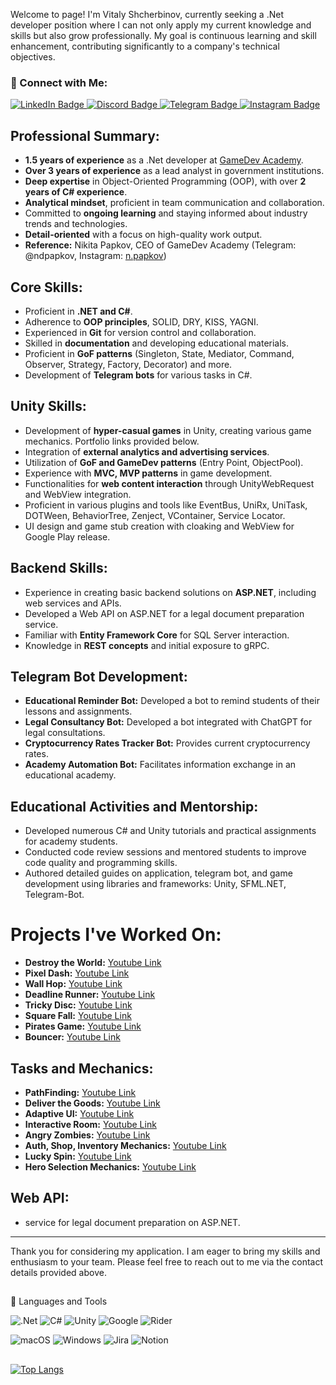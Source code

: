 Welcome to page! I'm Vitaly Shcherbinov, currently seeking a .Net developer position where I can not only apply my current knowledge and skills but also grow professionally. My goal is continuous learning and skill enhancement, contributing significantly to a company's technical objectives.


### :speech_balloon: Connect with Me:
 <div id="badges">
  <a href="https://www.linkedin.com/in/shcherbinovv/">
    <img src="https://img.shields.io/badge/LinkedIn-blue?style=for-the-badge&logo=linkedin&logoColor=white" alt="LinkedIn Badge"/>
  </a>
  
  <a>
    <a href="https://discordapp.com/users/Vitaly86#1811">
    <img src="https://img.shields.io/badge/%3CDiscord%3E-%237289DA.svg?style=for-the-badge&logo=discord&logoColor=white" alt="Discord Badge"/>
  </a>
  
  <a>
    <a href="https://t.me/Vshcherbinov">
    <img src="https://img.shields.io/badge/Telegram-2CA5E0?style=for-the-badge&logo=telegram&logoColor=white" alt="Telegram Badge"/>
  </a>
  
  <a>
    <a href="https://www.instagram.com/vshcherbinov_/">
    <img src="https://img.shields.io/badge/Instagram-%23E4405F.svg?style=for-the-badge&logo=Instagram&logoColor=white" alt="Instagram Badge"/>
  </a>
</div>
    

## Professional Summary:

- **1.5 years of experience** as a .Net developer at [GameDev Academy](https://gamedev-academy.com).
- **Over 3 years of experience** as a lead analyst in government institutions.
- **Deep expertise** in Object-Oriented Programming (OOP), with over **2 years of C# experience**.
- **Analytical mindset**, proficient in team communication and collaboration.
- Committed to **ongoing learning** and staying informed about industry trends and technologies.
- **Detail-oriented** with a focus on high-quality work output.
- **Reference:** Nikita Papkov, CEO of GameDev Academy (Telegram: @ndpapkov, Instagram: [n.papkov](https://www.instagram.com/n.papkov))

## Core Skills:

- Proficient in **.NET and C#**.
- Adherence to **OOP principles**, SOLID, DRY, KISS, YAGNI.
- Experienced in **Git** for version control and collaboration.
- Skilled in **documentation** and developing educational materials.
- Proficient in **GoF patterns** (Singleton, State, Mediator, Command, Observer, Strategy, Factory, Decorator) and more.
- Development of **Telegram bots** for various tasks in C#.

## Unity Skills:

- Development of **hyper-casual games** in Unity, creating various game mechanics. Portfolio links provided below.
- Integration of **external analytics and advertising services**.
- Utilization of **GoF and GameDev patterns** (Entry Point, ObjectPool).
- Experience with **MVC, MVP patterns** in game development.
- Functionalities for **web content interaction** through UnityWebRequest and WebView integration.
- Proficient in various plugins and tools like EventBus, UniRx, UniTask, DOTWeen, BehaviorTree, Zenject, VContainer, Service Locator.
- UI design and game stub creation with cloaking and WebView for Google Play release.

## Backend Skills:

- Experience in creating basic backend solutions on **ASP.NET**, including web services and APIs.
- Developed a Web API on ASP.NET for a legal document preparation service.
- Familiar with **Entity Framework Core** for SQL Server interaction.
- Knowledge in **REST concepts** and initial exposure to gRPC.

## Telegram Bot Development:

- **Educational Reminder Bot:** Developed a bot to remind students of their lessons and assignments.
- **Legal Consultancy Bot:** Developed a bot integrated with ChatGPT for legal consultations.
- **Cryptocurrency Rates Tracker Bot:** Provides current cryptocurrency rates.
- **Academy Automation Bot:** Facilitates information exchange in an educational academy.

## Educational Activities and Mentorship:

- Developed numerous C# and Unity tutorials and practical assignments for academy students.
- Conducted code review sessions and mentored students to improve code quality and programming skills.
- Authored detailed guides on application, telegram bot, and game development using libraries and frameworks: Unity, SFML.NET, Telegram-Bot.

# Projects I've Worked On:

- **Destroy the World:** [Youtube Link](https://www.youtube.com/watch?v=Dlif1Ih9QlE)
- **Pixel Dash:** [Youtube Link](https://www.youtube.com/watch?v=gWpAQ9oRbkM)
- **Wall Hop:** [Youtube Link](https://www.youtube.com/watch?v=iFZ_VC0q9YA)
- **Deadline Runner:** [Youtube Link](https://www.youtube.com/watch?v=pwXkpd9e6AI)
- **Tricky Disc:** [Youtube Link](https://www.youtube.com/watch?v=CIyBMiY2jfk)
- **Square Fall:** [Youtube Link](https://www.youtube.com/watch?v=dikCYkWvceg)
- **Pirates Game:** [Youtube Link](https://www.youtube.com/watch?v=LoDkR82qZa8&t=35s)
- **Bouncer:** [Youtube Link](https://www.youtube.com/watch?v=bwM3lt9dxZc&t=14s)

## Tasks and Mechanics:

- **PathFinding:** [Youtube Link](https://www.youtube.com/watch?v=zeuT1wcwvu0&t=14s)
- **Deliver the Goods:** [Youtube Link](https://www.youtube.com/watch?v=YdI0A-JOiNM&t=17s)
- **Adaptive UI:** [Youtube Link](https://www.youtube.com/watch?v=Ce5bNBjum3w&t=7s)
- **Interactive Room:** [Youtube Link](https://www.youtube.com/watch?v=TegRnJSREQc)
- **Angry Zombies:** [Youtube Link](https://www.youtube.com/watch?time_continue=18&v=-9EWYAc7ccA&embeds_referring_euri=https://lms.gamedev-academy.com/&source_ve_path=MjM4NTE&feature=emb_title)
- **Auth, Shop, Inventory Mechanics:** [Youtube Link](https://youtu.be/BB3pvUTdJIg)
- **Lucky Spin:** [Youtube Link](https://www.youtube.com/watch?v=Ytxy8_ydUOw&t=5s)
- **Hero Selection Mechanics:** [Youtube Link](https://www.youtube.com/watch?v=VItGkgZKJoo)


## Web API:

- service for legal document preparation on ASP.NET.

---

Thank you for considering my application. I am eager to bring my skills and enthusiasm to your team. Please feel free to reach out to me via the contact details provided above.




##
🧰 Languages and Tools

![.Net](https://img.shields.io/badge/.NET-5C2D91?style=for-the-badge&logo=.net&logoColor=white) 
![C#](https://img.shields.io/badge/c%23-%23239120.svg?style=for-the-badge&logo=c-sharp&logoColor=white)
![Unity](https://img.shields.io/badge/unity-%23000000.svg?style=for-the-badge&logo=unity&logoColor=white)
![Google](https://img.shields.io/badge/google-4285F4?style=for-the-badge&logo=google&logoColor=white)
![Rider](https://img.shields.io/badge/Rider-000000.svg?style=for-the-badge&logo=Rider&logoColor=white&color=black&labelColor=crimson)


![macOS](https://img.shields.io/badge/mac%20os-000000?style=for-the-badge&logo=macos&logoColor=F0F0F0)
![Windows](https://img.shields.io/badge/Windows-0078D6?style=for-the-badge&logo=windows&logoColor=white)
![Jira](https://img.shields.io/badge/jira-%230A0FFF.svg?style=for-the-badge&logo=jira&logoColor=white)
![Notion](https://img.shields.io/badge/Notion-%23000000.svg?style=for-the-badge&logo=notion&logoColor=white)



##
[![Top Langs](https://github-readme-stats.vercel.app/api/top-langs/?username=Vitaly086&layout=compact&theme=chartreuse-dark)](https://github.com/anuraghazra/github-readme-stats)
